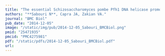 ```yaml
---
title: "The essential Schizosaccharomyces pombe Pfh1 DNA helicase promotes fork movement past G-quadruplex motifs to prevent DNA damage"
authors: "**Sabouri N**, Capra JA, Zakian VA."
journal: "BMC Biol"
pub_date: "2014-12-05"
image: "/static/img/pub/2014-12-05_Sabouri_BMCBiol.png"
pmid: "25471935"
pmcid: "PMC4275981"
pdf: "/static/pdfs/2014-12-05_Sabouri_BMCBiol.pdf"
url: 
---
```

